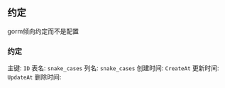 ##  约定
gorm倾向约定而不是配置

###   约定
主键: `ID`
表名: `snake_cases` 
列名: `snake_cases` 
创建时间: `CreateAt` 
更新时间: `UpdateAt` 
删除时间:
